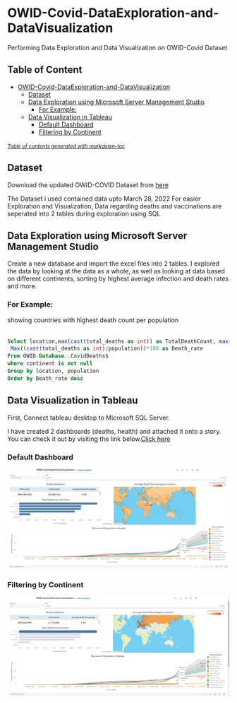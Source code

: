 # OWID-Covid-DataExploration-and-DataVisualization
Performing Data Exploration and Data Visualization  on OWID-Covid Dataset

## Table of Content
- [OWID-Covid-DataExploration-and-DataVisualization](#owid-covid-dataexploration-and-datavisualization)
  * [Dataset](#dataset)
  * [Data Exploration using Microsoft Server Management Studio](#data-exploration-using-microsoft-server-management-studio)
    + [For Example:](#for-example-)
  * [Data Visualization in Tableau](#data-visualization-in-tableau)
    + [Default Dashboard](#default-dashboard)
    + [Filtering by Continent](#filtering-by-continent)

<small><i><a href='http://ecotrust-canada.github.io/markdown-toc/'>Table of contents generated with markdown-toc</a></i></small>



## Dataset

Download the updated OWID-COVID Dataset from [here](https://ourworldindata.org/covid-deaths)

The Dataset i used contained data upto March 28, 2022
For easier Exploration and Visualization, Data regarding deaths and vaccinations are seperated into 2 tables during exploration using SQL
 

## Data Exploration using Microsoft Server Management Studio

Create a new database and import the excel files into 2 tables.
I explored the data by looking at the data as a whole, as well as looking at data based on different continents, sorting by highest average infection and death rates and more.

### For Example:

showing countries with highest death count per population
```sql

Select location,max(cast(total_deaths as int)) as TotalDeathCount, max(population) as Population, 
 Max((cast(total_deaths as int)/population))*100 as Death_rate
From OWID-Database..CovidDeaths$
where continent is not null
Group by location, population
Order by Death_rate desc
```

## Data Visualization in Tableau 

First, Connect tableau desktop to Microsoft SQL Server. 

I have created 2 dashboards (deaths, health) and attached it onto a story. You can check it out by visiting the link below.[Click here](https://public.tableau.com/app/profile/saurav.adhikari2682/viz/OWID-CovidDeathDataVisualization/CovidDeaths) 

### Default Dashboard

![My Image](ss.png)

### Filtering by Continent

![My Image](ss2.png)




